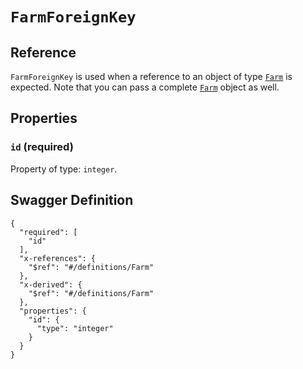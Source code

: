 # `FarmForeignKey` #





## Reference ##

`FarmForeignKey` is used when a reference to an object of type [`Farm`](./../definitions/Farm.mkd) is expected.
Note that you can pass a complete [`Farm`](./../definitions/Farm.mkd) object as well.


## Properties ##

### `id` (required) ###




Property of type: `integer`.







## Swagger Definition ##

    {
      "required": [
        "id"
      ], 
      "x-references": {
        "$ref": "#/definitions/Farm"
      }, 
      "x-derived": {
        "$ref": "#/definitions/Farm"
      }, 
      "properties": {
        "id": {
          "type": "integer"
        }
      }
    }
